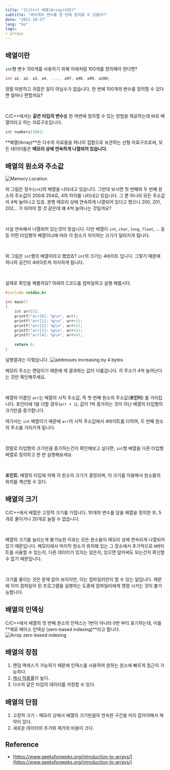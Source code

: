 ```yaml
---
title: "[C/C++] 배열(Array)이란?"
subtitle: "여러개의 변수를 한 번에 정의할 수 있을까?"
date: "2021-10-27"
lang: "ko"
tags:
- arrays
---
```


## 배열이란

`int`형 변수 100개를 사용하기 위해 아래처럼 100개를 정의해야 한다면?


```cpp
int a1, a2, a3, a4, ...., a97, a98, a99, a100; 
```

정말 따분하고 귀찮은 일이 아닐수가 없습니다. 한 번에 100개의 변수를 정의할 수 있다면 얼마나 편할까요?

<br>

C/C++에서는 **같은 타입의 변수**를 한 꺼번에 정의할 수 있는 방법을 제공하는데 바로 배열이라고 하는 자료구조입니다.

```cpp
int numbers[100];
```

**배열(Array)**은 다수의 자료들을 하나의 집합으로 보관하는 선형 자료구조로써, 모든 데이터들은 **메모리 상에 연속하게 나열되어 있습니다**.

## 배열의 원소와 주소값

![Memory Location](/images/in-post/dsa/array/memory-location.svg)

위 그림은 정수(`int`)의 배열을 나타내고 있습니다. 그런데 보시면 첫 번째와 두 번째 원소의 주소값이 200과 204로, 4의 차이를 나타내고 있습니다. 그 뿐 아니라 모든 주소값이 4씩 늘어나고 있죠. 분명 메모리 상에 연속하게 나열되어 있다고 했으니 200, 201, 202,.. 가 되어야 할 것 같은데 왜 4씩 늘어나는 것일까요?

<br>

사실 연속해서 나열되어 있는것이 맞습니다. 다만 배열이 `int`, `char`, `long`, `float`, ... 등등 어떤 타입형의 배열이냐에 따라 각 원소가 차지하는 크기가 달라지게 됩니다.

<br>

위 그림은 `int`형의 배열이라고 했었죠? `int`의 크기는 4바이트 입니다. 그렇기 때문에 하나의 공간이 4바이트씩 차지하게 됩니다.

<br>

실제로 확인을 해볼까요? 아래의 C코드를 컴파일하고 실행 해봅시다.

```c
#include <stdio.h>

int main()
{
    int arr[5];
    printf("arr[0]: %p\n", arr);
    printf("arr[1]: %p\n", arr+1);
    printf("arr[2]: %p\n", arr+2);
    printf("arr[3]: %p\n", arr+3);
    printf("arr[4]: %p\n", arr+4);
    
    return 0;
}
```

실행결과는 이렇습니다.
![addresses increasing by 4 bytes](/images/in-post/dsa/array/int-array-memory.png)

메모리 주소는 랜덤이기 때문에 제 결과와는 값이 다를겁니다. 각 주소가 4씩 늘어난다는 것만 확인해주세요. 

<br>

배열의 이름인 `arr`는 배열의 시작 주소값, 즉 첫 번째 원소의 주소값(**포인터**) 를 가리킵니다. 포인터에 1을 더할 경우(`arr + 1`), 값이 1씩 증가하는 것이 아닌 배열의 타입형의 크기만큼 증가합니다. 

여기서는 `int` 배열이기 때문에 `arr`의 시작 주소값에서 4바이트를 더하여, 
두 번째 원소의 주소를 가리키게 됩니다.

<br>

정말로 타입형의 크기만큼 증가하는건지 확인해보고 싶다면, `int`형 배열을 다른 타입형 배열로 정의하고 한 번 실행해보세요.

<br>

**포인트**: 배열의 타입에 의해 각 원소의 크기가 결정되며, 이 크기를 이용해서 원소들의 위치를 계산할 수 있다.

## 배열의 크기
C/C++에서 배열은 고정적 크기를 가집니다. 10개의 변수를 담을 배열을 정의한 후, 5개로 줄이거나 20개로 늘릴 수 없습니다.

<br>

배열의 크기를 늘리는게 불가능한 이유는 모든 원소들이 메모리 상에 연속되게 나열되어 있기 때문입니다. 메모리에서 마지막 원소가 위치해 있는 그 장소에서 
추가적으로 `N`바이트를 사용할 수 있는지, 다른 데이터가 있지는 않은지, 있으면 덮어써도 되는건지 확신할 수 없기 때문입니다.

<br>

크기를 줄이는 것은 문제 없어 보이지만, 이는 컴파일러만이 할 수 있는 일입니다. 때문에 이미 컴파일이 된 프로그램을 실행하는 도중에 컴파일러에게 명령 시키는 것이 불가능합니다.

## 배열의 인덱싱

C/C++에서 배열의 첫 번째 원소의 인덱스는 1번이 아니라 0번 부터 표기하는데, 이를 **제로 베이스 인덱싱 (zero-based indexing)**라고 합니다.
![Array zero-based indexing](/images/in-post/dsa/array/array-indexing.svg)


## 배열의 장점 

1. 랜덤 액세스가 가능하기 때문에 인덱스를 사용하여 원하는 원소에 빠르게 접근이 가능하다.
2. [캐시 적중률](https://parksb.github.io/article/29.html)이 높다.
3. 다수의 같은 타입의 데이터를 저장할 수 있다.


## 배열의 단점

1. 고정적 크기 - 메모리 상에서 배열의 크기만큼의 연속한 구간을 미리 잡아야해서 제약이 있다.
2. 새로운 데이터의 추가와 제거의 비용이 크다.

## Reference
- [https://www.geeksforgeeks.org/introduction-to-arrays/](https://www.geeksforgeeks.org/introduction-to-arrays/)